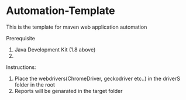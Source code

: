 # Automation-Template
This is the template for maven web application automation 

Prerequisite
1. Java Development Kit (1.8 above)
2. 

Instructions:
1. Place the webdrivers(ChromeDriver, geckodriver etc..) in the driverS folder in the root
2. Reports will be genarated in the target folder
